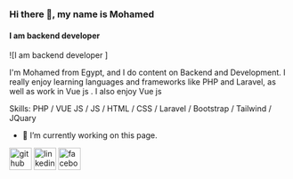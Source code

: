 ### Hi there 👋, my name is Mohamed
#### I am backend developer 
![I am backend developer ]

I'm Mohamed from Egypt, and I do content on Backend and Development. I really enjoy learning languages and frameworks like PHP and Laravel, as well as work in Vue js . I also enjoy Vue js 

Skills: 
PHP /
VUE JS /
JS /
HTML /
CSS /
Laravel /
Bootstrap /
Tailwind /
JQuary


- 🔭 I’m currently working on this page. 


[<img src='https://cdn.jsdelivr.net/npm/simple-icons@3.0.1/icons/github.svg' alt='github' height='40'>](https://github.com/mohamedkhaled2000)  [<img src='https://cdn.jsdelivr.net/npm/simple-icons@3.0.1/icons/linkedin.svg' alt='linkedin' height='40'>](https://www.linkedin.com/in/https://www.linkedin.com/in/mohamed-khaled-46b007226//)  [<img src='https://cdn.jsdelivr.net/npm/simple-icons@3.0.1/icons/facebook.svg' alt='facebook' height='40'>](https://www.facebook.com/https://www.facebook.com/profile.php?id=100007058855287)  

